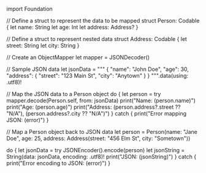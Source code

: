 import Foundation

// Define a struct to represent the data to be mapped
struct Person: Codable {
  let name: String
  let age: Int
  let address: Address?
}

// Define a struct to represent nested data
struct Address: Codable {
  let street: String
  let city: String
}

// Create an ObjectMapper
let mapper = JSONDecoder()

// Sample JSON data
let jsonData = """
{
 "name": "John Doe",
 "age": 30,
 "address": {
  "street": "123 Main St",
  "city": "Anytown"
 }
}
""".data(using: .utf8)!

// Map the JSON data to a Person object
do {
 let person = try mapper.decode(Person.self, from: jsonData)
 print("Name: (person.name)")
 print("Age: (person.age)")
 print("Address: (person.address?.street ?? "N/A"), (person.address?.city ?? "N/A")")
} catch {
 print("Error mapping JSON: (error)")
}

// Map a Person object back to JSON data
let person = Person(name: "Jane Doe", age: 25, address: Address(street: "456 Elm St", city: "Sometown"))

do {
 let jsonData = try JSONEncoder().encode(person)
 let jsonString = String(data: jsonData, encoding: .utf8)!
 print("JSON: (jsonString)")
} catch {
 print("Error encoding to JSON: (error)")
}
